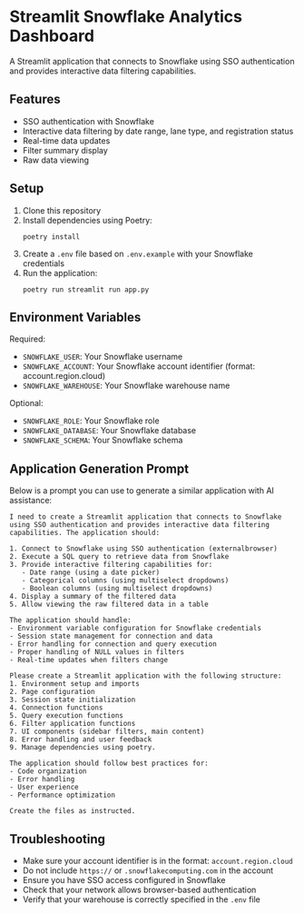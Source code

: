 # Streamlit Snowflake Analytics Dashboard

A Streamlit application that connects to Snowflake using SSO authentication and provides interactive data filtering capabilities.

## Features

- SSO authentication with Snowflake
- Interactive data filtering by date range, lane type, and registration status
- Real-time data updates
- Filter summary display
- Raw data viewing

## Setup

1. Clone this repository
2. Install dependencies using Poetry:
   ```
   poetry install
   ```
3. Create a `.env` file based on `.env.example` with your Snowflake credentials
4. Run the application:
   ```
   poetry run streamlit run app.py
   ```

## Environment Variables

Required:
- `SNOWFLAKE_USER`: Your Snowflake username
- `SNOWFLAKE_ACCOUNT`: Your Snowflake account identifier (format: account.region.cloud)
- `SNOWFLAKE_WAREHOUSE`: Your Snowflake warehouse name

Optional:
- `SNOWFLAKE_ROLE`: Your Snowflake role
- `SNOWFLAKE_DATABASE`: Your Snowflake database
- `SNOWFLAKE_SCHEMA`: Your Snowflake schema

## Application Generation Prompt

Below is a prompt you can use to generate a similar application with AI assistance:

```
I need to create a Streamlit application that connects to Snowflake using SSO authentication and provides interactive data filtering capabilities. The application should:

1. Connect to Snowflake using SSO authentication (externalbrowser)
2. Execute a SQL query to retrieve data from Snowflake
3. Provide interactive filtering capabilities for:
   - Date range (using a date picker)
   - Categorical columns (using multiselect dropdowns)
   - Boolean columns (using multiselect dropdowns)
4. Display a summary of the filtered data
5. Allow viewing the raw filtered data in a table

The application should handle:
- Environment variable configuration for Snowflake credentials
- Session state management for connection and data
- Error handling for connection and query execution
- Proper handling of NULL values in filters
- Real-time updates when filters change

Please create a Streamlit application with the following structure:
1. Environment setup and imports
2. Page configuration
3. Session state initialization
4. Connection functions
5. Query execution functions
6. Filter application functions
7. UI components (sidebar filters, main content)
8. Error handling and user feedback
9. Manage dependencies using poetry.

The application should follow best practices for:
- Code organization
- Error handling
- User experience
- Performance optimization

Create the files as instructed.
```

## Troubleshooting

- Make sure your account identifier is in the format: `account.region.cloud`
- Do not include `https://` or `.snowflakecomputing.com` in the account
- Ensure you have SSO access configured in Snowflake
- Check that your network allows browser-based authentication
- Verify that your warehouse is correctly specified in the `.env` file 